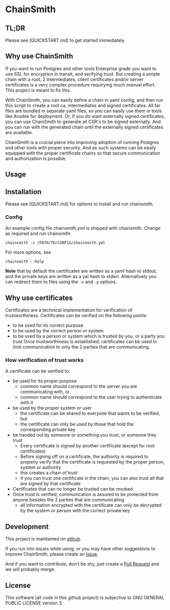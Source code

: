 # ChainSmith

## TL;DR
Please see [QUICKSTART.md] to get started immediately.

## Why use ChainSmith
If you want to run Postgres and other tools Enterprise grade you want to use SSL for encryption in transit, and verifying trust.
But creating a simple chain with a root, 2 intermediates, client certificates and/or server certificates is a very complex procedure requirying much manual effort.
This project is meant to fix this.

With ChainSmith, you can easily define a chain in yaml config, and then run this script to create a root ca, intermediates and signed certificates.
All tar files are bundled in separate yaml files, so you can easily use them in tools like Ansible for deployment.
Or, if you do want externally signed certificates, you can use ChainSmith to generate all CSR's to be signed externally.
And you can run with the generated chain until the externally signed certificates are available.

ChainSmith is a crucial piece into improving adoption of running Postgres and other tools with proper security.
And as such systems can be easily equipped with the proper certificate chains so that secure communication and authorization is possible.

## Usage

## Installation
Please see [QUICKSTART.md] for options to install and run chainsmith.

### Config
An example config file chainsmith.yml is shipped with chainsmith.
Change as required and run chainsmith.
```
chainsmith -c /PATH/TO/CONFIG/chainsmith.yml
```

For more options, see
```
chainsmith --help
```

**Note** that by default the certificates are written as a yaml hash to stdout, and the private keys are written as a yal hash to stderr.
Alternatively you can redirect them to files using the `-o` and `-p` options.

## Why use certificates
Certificates are a technical implementation for verification of trustworthiness.
Certificates can be verified on the following points:
- to be used for its correct purpose 
- to be used by the correct person or system
- to be used by a person or system which is trusted by you, or a party you trust
Once trustworthiness is established, certificates can be used to limit communication to only the 2 parties that are communicating.

### How verification of trust works
A certificate can be verified to:
- be used for its proper purpose
  - common name should correspond to the server you are communicating with, or
  - common name should correspond to the user trying to authenticate with it
- be used by the proper system or user
  - the certificate can be shared to everyone that wants to be verified, but
  - the certificate can only be used by those that hold the corresponding private key
- be handed out by someone or something you trust, or someone they trust 
  - Every certificate is signed by another certificate (except for root certificates)
  - Before signing off on a certificate, the authority is required to properly verify that the certificate is requested by the proper person, system or authority
  - this creates a chain of trust
  - if you can trust one certificate in the chain, you can also trust all that are signed by that certificate
- Certificates that can no longer be trusted can be revoked
- Once trust is verified, communication is assured to be protected from anyone besides the 2 parties that are communicating
  - all information encrypted with the certificate can only be decrypted by the system or person with the correct private key

## Development

This project is maintained on [github](https://github.com/MannemSolutions/chainsmith).

If you run into issues while using, or you may have other suggestions to improve ChainSmith, please create an [Issue](https://github.com/MannemSolutions/chainsmith/issues/new/choose).

And if you want to contribute, don't be shy, just create a [Pull Request](https://github.com/MannemSolutions/chainsmith/compare) and we will probably merge.

## License

This software (all code in this github project) is subjective to GNU GENERAL PUBLIC LICENSE version 3.
